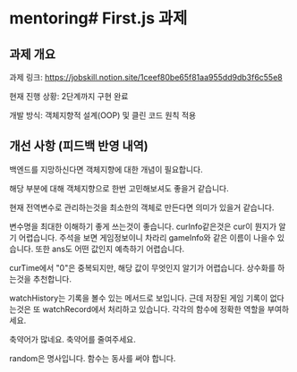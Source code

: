 # mentoring# First.js 과제
## 과제 개요

과제 링크: https://jobskill.notion.site/1ceef80be65f81aa955dd9db3f6c55e8

현재 진행 상황: 2단계까지 구현 완료

개발 방식: 객체지향적 설계(OOP) 및 클린 코드 원칙 적용

## 개선 사항 (피드백 반영 내역)

백엔드를 지망하신다면 객체지향에 대한 개념이 필요합니다.

해당 부분에 대해 객체지향으로 한번 고민해보셔도 좋을거 같습니다.

현재 전역변수로 관리하는것을 최소한의 객체로 만든다면 의미가 있을거 같습니다.

변수명을 최대한 이해하기 좋게 쓰는것이 좋습니다. curInfo같은것은 cur이 뭔지가 알기 어렵습니다. 주석을 보면 게임정보이니 차라리 gameInfo와 같은 이름이 나을수 있습니다. 또한 ans도 어떤 값인지 예측하기 어렵습니다.

curTime에서 "0"은 중복되지만, 해당 값이 무엇인지 알기가 어렵습니다. 상수화를 하는것을 추천합니다.

watchHistory는 기록을 볼수 있는 메서드로 보입니다. 근데 저장된 게임 기록이 없다는것은 또 watchRecord에서 처리하고 있습니다. 각각의 함수에 정확한 역할을 부여하세요.

축약어가 많네요. 축약어를 줄여주세요.

random은 명사입니다. 함수는 동사를 써야 합니다.
